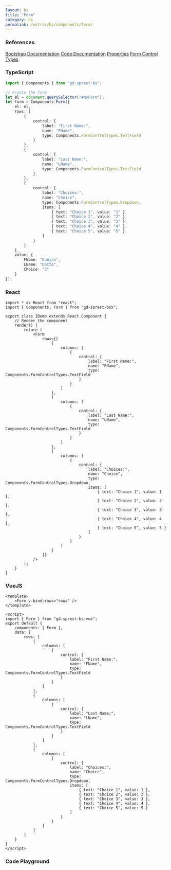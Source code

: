 ```yaml
---
layout: bs
title: "Form"
category: bs
permalink: /extras/bs/components/form/
---
```


### References

<div class="bs">
    <div class="list-group">
        <a class="list-group-item list-group-item-action" href="https://getbootstrap.com/docs/4.4/components/forms">Bootstrap Documentation</a>
        <a class="list-group-item list-group-item-action" href="/docs/sprest-bs/modules/_components_form_d_.html">Code Documentation</a>
        <a class="list-group-item list-group-item-action" href="/docs/sprest-bs/interfaces/_components_form_d_.iformprops.html">Properties</a>
        <a class="list-group-item list-group-item-action" href="https://dattabase.com/docs/sprest-bs/modules/_components_formcontrol_d_.html#iformcontroltypes">Form Control Types</a>
    </div>
</div>

### TypeScript

```ts
import { Components } from "gd-sprest-bs";

// Create the form
let el = document.querySelector("#myForm");
let form = Components.Form({
    el: el,
    rows: [
        {
            control: {
                label: "First Name:",
                name: "FName",
                type: Components.FormControlTypes.TextField
            }
        },
        {
            control: {
                label: "Last Name:",
                name: "LName",
                type: Components.FormControlTypes.TextField
            }
        },
        {
            control: {
                label: "Choices:",
                name: "Choice",
                type: Components.FormControlTypes.Dropdown,
                items: [
                    { text: "Choice 1", value: "1" },
                    { text: "Choice 2", value: "2" },
                    { text: "Choice 3", value: "3" },
                    { text: "Choice 4", value: "4" },
                    { text: "Choice 5", value: "5" }
                ]
            }
        }
    ],
    value: {
        FName: "Gunjan",
        LName: "Datta",
        Choice: "3"
    }
});
```

### React

```tsx
import * as React from "react";
import { Components, Form } from "gd-sprest-bsx";

export class IDemo extends React.Component {
    // Render the component
    render() {
        return (
            <Form
                rows={[
                    {
                        columns: [
                            {
                                control: {
                                    label: "First Name:",
                                    name: "FName",
                                    type: Components.FormControlTypes.TextField
                                }
                            }
                        ]
                    },
                    {
                        columns: [
                            {
                                control: {
                                    label: "Last Name:",
                                    name: "LName",
                                    type: Components.FormControlTypes.TextField
                                }
                            }
                        ]
                    },
                    {
                        columns: [
                            {
                                control: {
                                    label: "Choices:",
                                    name: "Choice",
                                    type: Components.FormControlTypes.Dropdown,
                                    items: [
                                        { text: "Choice 1", value: 1 },
                                        { text: "Choice 2", value: 2 },
                                        { text: "Choice 3", value: 3 },
                                        { text: "Choice 4", value: 4 },
                                        { text: "Choice 5", value: 5 }
                                    ]
                                }
                            }
                        ]
                    }
                ]}
            />
        );
    }
}
```

### VueJS

```vue
<template>
    <Form v-bind:rows="rows" />
</template>

<script>
import { Form } from "gd-sprest-bs-vue";
export default {
    components: { Form },
    data: {
        rows: [
            {
                columns: [
                    {
                        control: {
                            label: "First Name:",
                            name: "FName",
                            type: Components.FormControlTypes.TextField
                        }
                    }
                ]
            },
            {
                columns: [
                    {
                        control: {
                            label: "Last Name:",
                            name: "LName",
                            type: Components.FormControlTypes.TextField
                        }
                    }
                ]
            },
            {
                columns: [
                    {
                        control: {
                            label: "Choices:",
                            name: "Choice",
                            type: Components.FormControlTypes.Dropdown,
                            items: [
                                { text: "Choice 1", value: 1 },
                                { text: "Choice 2", value: 2 },
                                { text: "Choice 3", value: 3 },
                                { text: "Choice 4", value: 4 },
                                { text: "Choice 5", value: 5 }
                            ]
                        }
                    }
                ]
            }
        ]
    }
}
</script>
```

### Code Playground

<div id="playground" class="bs"></div>
<script type="text/javascript">
    // Wait for the page to load
    window.addEventListener("load", function() {
        // Create the code editor
        var editor = CodeEditor(document.getElementById("playground"), true, [
            '// Create the form',
            'Components.Form({',
            '\tel: app,',
            '\trows: [',
            '\t\t{',
            '\t\t\tcolumns: [',
            '\t\t\t\t{',
            '\t\t\t\t\tcontrol: {',
            '\t\t\t\t\t\tlabel: "First Name:",',
            '\t\t\t\t\t\tname: "FName",',
            '\t\t\t\t\t\ttype: $REST.Components.FormControlTypes.TextField',
            '\t\t\t\t\t}',
            '\t\t\t\t}',
            '\t\t\t]',
            '\t\t},',
            '\t\t{',
            '\t\t\tcolumns: [',
            '\t\t\t\t{',
            '\t\t\t\t\tcontrol: {',
            '\t\t\t\t\t\tlabel: "Last Name:",',
            '\t\t\t\t\t\tname: "LName",',
            '\t\t\t\t\t\ttype: $REST.Components.FormControlTypes.TextField',
            '\t\t\t\t\t}',
            '\t\t\t\t}',
            '\t\t\t]',
            '\t\t},',
            '\t\t{',
            '\t\t\tcolumns: [',
            '\t\t\t\t{',
            '\t\t\t\t\tcontrol: {',
            '\t\t\t\t\t\tlabel: "Choices:",',
            '\t\t\t\t\t\tname: "Choice",',
            '\t\t\t\t\t\ttype: $REST.Components.FormControlTypes.Dropdown,',
            '\t\t\t\t\t\titems: [',
            '\t\t\t\t\t\t\t{ text: "Choice 1", value: "1" },',
            '\t\t\t\t\t\t\t{ text: "Choice 2", value: "2" },',
            '\t\t\t\t\t\t\t{ text: "Choice 3", value: "3" },',
            '\t\t\t\t\t\t\t{ text: "Choice 4", value: "4" },',
            '\t\t\t\t\t\t\t{ text: "Choice 5", value: "5" }',
            '\t\t\t\t\t\t]',
            '\t\t\t\t\t}',
            '\t\t\t\t}',
            '\t\t\t]',
            '\t\t}',
            '\t]',
            '});'
        ].join('\n'));
    });
</script>